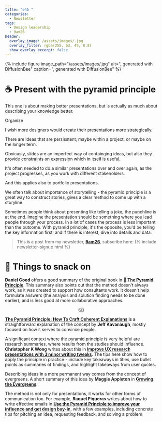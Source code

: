 ```yaml
---
title: "e45 "
categories:
  - Newsletter
tags:
  - Design leadership
  - 9am26
header:
  overlay_image: /assets/images/.jpg
  overlay_filter: rgba(255, 63, 49, 0.8)
  show_overlay_excerpt: false
---
```



{% include figure image_path="/assets/images/.jpg" alt=", generated with DiffusionBee" caption=", generated with DiffusionBee" %}

# ☕ Present with the pyramid principle

This one is about making better presentations, but is actually as much about describing your knowledge better.

Organize

I wish more designers would create their presentations more strategically.

There are ideas that are persisstent, maybe within a project, or maybe on the longer term.

Obviously, slides are an imperfect way of containging ideas, but also they provide constraints on expression which in itself is useful.

It's often needed to do a similar presentations over and over again, as the project progresses, as you work with different stakeholders.

And this applies also to portfolio presentations. 

We often talk about importance of storytelling  - the pyramid principle is a great way to construct stories, gives a clear method to come up with a storyline.

Sometimes people think about presenting like telling a joke, the punchline is at the end. Imagine the presentation should be something where you lead people through your process. In a lot of cases the process is less important than the outcome. With pyramid principle, it's the opposite, you'd be telling the key information first, and if there is interest, dive into details and data. 

> This is a post from my newsletter, **[9am26](https://polgarp.com/categories/newsletter/)**, subscribe here:
> {% include newsletter-signup.html %}

# 🍪 Things to snack on

**Daniel Good** offers a good summary of the original book in [**📖 The Pyramid Principle**](https://medium.com/make-work-better/the-pyramid-principle-6705da58c582). This summary also points out that the method doesn't always work, as it was created to support how consultants work. It doesn't help formulate answers (the analysis and solution finding needs to be done earlier), and is less good at more collaborative approaches.

<p style="text-align: center;">🁃</p>

[**The Pyramid Principle: How To Craft Coherent Explanations**](https://jeffkavanaugh.net/pyramid-principle-craft-coherent-explanations/) is a straightforward explanation of the concept by **Jeff Kavanaugh**, mostly focused on how it serves to convince people. 

A significant context where the pyramid principle is very helpful are research summaries, where results from the studies should influence. **Christopher K Wong** writes about this in [**Improve UX research presentations with 3 minor writing tweaks**](https://dataanddesign.substack.com/p/improve-ux-research-presentations). The tips here show how to apply the principle in practice - include key takeaways in titles, use bullet points as summaries of findings, and highlight takeaways from user quotes. 

Describing ideas in a more permanent way comes from the concept of evergreens. A short summary of this idea by **Maggie Appleton** in [**Growing the Evergreens**](https://maggieappleton.com/evergreens).

The method is not only for presentations, it works for other forms of communication too. For example, **Raquel Piqueras** writes about how to write effective emails in [**Use the Pyramid Principle to improve your influence and get design buy-in**](https://uxdesign.cc/use-the-pyramid-principle-to-improve-your-influence-and-get-design-buy-in-1a736fa1e54a), with a few examples, including concrete tips for pitching an idea, requesting feedback, and solving a problem.